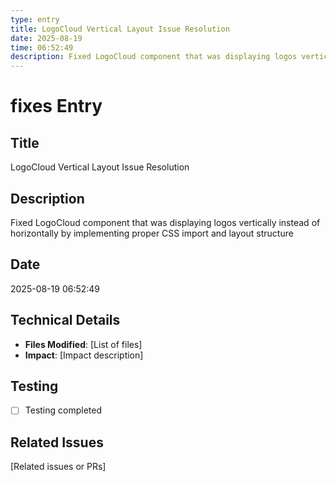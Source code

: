 ```yaml
---
type: entry
title: LogoCloud Vertical Layout Issue Resolution
date: 2025-08-19
time: 06:52:49
description: Fixed LogoCloud component that was displaying logos vertically instead of horizontally by implementing proper CSS import and layout structure
---
```


# fixes Entry

## Title
LogoCloud Vertical Layout Issue Resolution

## Description
Fixed LogoCloud component that was displaying logos vertically instead of horizontally by implementing proper CSS import and layout structure

## Date
2025-08-19 06:52:49

## Technical Details
- **Files Modified**: [List of files]
- **Impact**: [Impact description]

## Testing
- [ ] Testing completed

## Related Issues
[Related issues or PRs]